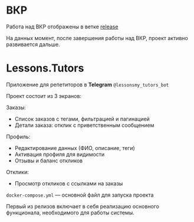 # ВКР

Работа над ВКР отображены в ветке [release](https://github.com/W1ll1am32/Lessons-Front-Reps/tree/release)

На данных момент, после завершения работы над ВКР, проект активно развивается дальше.

# Lessons.Tutors

Приложение для репетиторов в **Telegram** `@lessonsmy_tutors_bot`

Проект состоит из 3 экранов:

Заказы:
- Список заказов с тегами, фильтрацией и пагинацией
- Детали заказа: отклик с приветственным сообщением

Профиль:
- Редактирование данных (ФИО, описание, теги)
- Активация профиля для видимости
- Отзывы и баланс откликов

Отклики:
- Просмотр откликов с ссылками на заказы

`docker-compose.yml` — основной файл для запуска проекта

Первый из релизов включает в себя реализацию основного функционала, необходимого для работы системы. 
